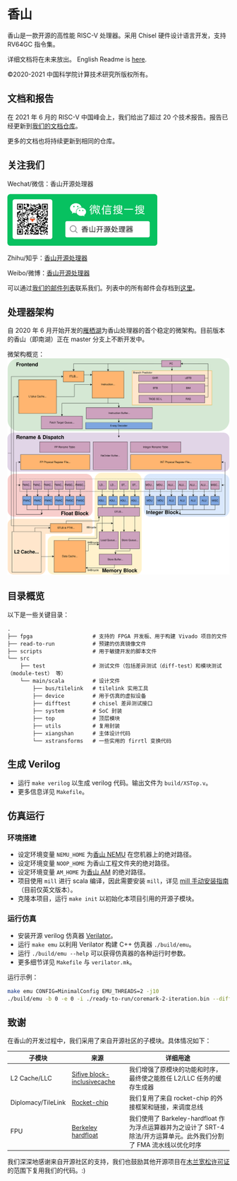 # 香山

香山是一款开源的高性能 RISC-V 处理器。采用 Chisel 硬件设计语言开发，支持 RV64GC 指令集。

详细文档将在未来放出。
English Readme is [here](README.md).

©2020-2021 中国科学院计算技术研究所版权所有。

## 文档和报告

在 2021 年 6 月的 RISC-V 中国峰会上，我们给出了超过 20 个技术报告。报告已经更新到[我们的文档仓库](https://github.com/OpenXiangShan/XiangShan-doc)。

更多的文档也将持续更新到相同的仓库。

## 关注我们

Wechat/微信：香山开源处理器

<div align=left><img width="340" height="117" src="images/wechat.png"/></div>

Zhihu/知乎：[香山开源处理器](https://www.zhihu.com/people/openxiangshan)

Weibo/微博：[香山开源处理器](https://weibo.com/u/7706264932)

可以通过[我们的邮件列表](mailto:xiangshan-all@ict.ac.cn)联系我们。列表中的所有邮件会存档到[这里](https://www.mail-archive.com/xiangshan-all@ict.ac.cn/)。

## 处理器架构

自 2020 年 6 月开始开发的[雁栖湖](https://github.com/OpenXiangShan/XiangShan/tree/yanqihu)为香山处理器的首个稳定的微架构。目前版本的香山（即南湖）正在 master 分支上不断开发中。

微架构概览：
![xs-arch-single](images/xs-arch-simple.svg)

## 目录概览

以下是一些关键目录：

```
.
├── fpga                   # 支持的 FPGA 开发板、用于构建 Vivado 项目的文件
├── read-to-run            # 预建的仿真镜像文件
├── scripts                # 用于敏捷开发的脚本文件
└── src
    ├── test               # 测试文件（包括差异测试（diff-test）和模块测试（module-test） 等）
    └── main/scala         # 设计文件
        ├── bus/tilelink   # tilelink 实用工具
        ├── device         # 用于仿真的虚拟设备
        ├── difftest       # chisel 差异测试接口
        ├── system         # SoC 封装
        ├── top            # 顶层模块
        ├── utils          # 复用封装
        ├── xiangshan      # 主体设计代码
        └── xstransforms   # 一些实用的 firrtl 变换代码
```

## 生成 Verilog

* 运行 `make verilog` 以生成 verilog 代码。输出文件为 `build/XSTop.v`。
* 更多信息详见 `Makefile`。

## 仿真运行

### 环境搭建

* 设定环境变量 `NEMU_HOME` 为[香山 NEMU](https://github.com/OpenXiangShan/NEMU) 在您机器上的绝对路径。
* 设定环境变量 `NOOP_HOME` 为香山工程文件夹的绝对路径。
* 设定环境变量 `AM_HOME` 为[香山 AM](https://github.com/OpenXiangShan/nexus-am) 的绝对路径。
* 项目使用 `mill` 进行 scala 编译，因此需要安装 `mill`，详见 [mill 手动安装指南](https://com-lihaoyi.github.io/mill/mill/Intro_to_Mill.html#_installation)（目前仅英文版本）。
* 克隆本项目，运行 `make init` 以初始化本项目引用的开源子模块。

### 运行仿真

* 安装开源 verilog 仿真器 [Verilator](https://verilator.org/guide/latest/)。
* 运行 `make emu` 以利用 Verilator 构建 C++ 仿真器 `./build/emu`。
* 运行 `./build/emu --help` 可以获得仿真器的各种运行时参数。
* 更多细节详见 `Makefile` 与 `verilator.mk`。

运行示例：

```bash
make emu CONFIG=MinimalConfig EMU_THREADS=2 -j10
./build/emu -b 0 -e 0 -i ./ready-to-run/coremark-2-iteration.bin --diff ./ready-to-run/riscv64-nemu-interpreter-so
```

## 致谢

在香山的开发过程中，我们采用了来自开源社区的子模块。具体情况如下：

| 子模块         | 来源                                                       | 详细用途                                                       |
| ------------------ | ------------------------------------------------------------ | ------------------------------------------------------------ |
| L2 Cache/LLC       | [Sifive block-inclusivecache](https://github.com/ucb-bar/block-inclusivecache-sifive) | 我们增强了原模块的功能和时序，最终使之能胜任 L2/LLC 任务的缓存生成器 |
| Diplomacy/TileLink | [Rocket-chip](https://github.com/chipsalliance/rocket-chip)  | 我们复用了来自 rocket-chip 的外接框架和链接，来调度总线 |
| FPU                | [Berkeley hardfloat](https://github.com/ucb-bar/berkeley-hardfloat) | 我们使用了 Barkeley-hardfloat 作为浮点运算器并为之设计了 SRT-4 除法/开方运算单元。此外我们分割了 FMA 流水线以优化时序 |

我们深深地感谢来自开源社区的支持，我们也鼓励其他开源项目在[木兰宽松许可证](LICENSE)的范围下复用我们的代码。:)
